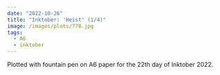 ```yaml
---
date: "2022-10-26"
title: "Inktober: 'Heist' (1/4)"
image: /images/plots/778.jpg
tags:
  - A6
  - inktober
---
```


Plotted with fountain pen on A6 paper for the 22th day of Inktober 2022.
